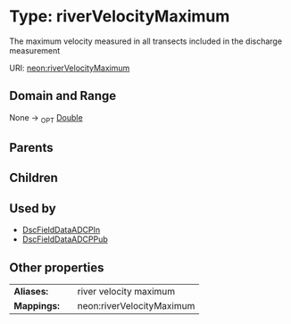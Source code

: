 
# Type: riverVelocityMaximum


The maximum velocity measured in all transects included in the discharge measurement

URI: [neon:riverVelocityMaximum](https://data.neonscience.org/riverVelocityMaximum)


## Domain and Range

None ->  <sub>OPT</sub> [Double](types/Double.md)

## Parents


## Children


## Used by

 * [DscFieldDataADCPIn](DscFieldDataADCPIn.md)
 * [DscFieldDataADCPPub](DscFieldDataADCPPub.md)

## Other properties

|  |  |  |
| --- | --- | --- |
| **Aliases:** | | river velocity maximum |
| **Mappings:** | | neon:riverVelocityMaximum |

